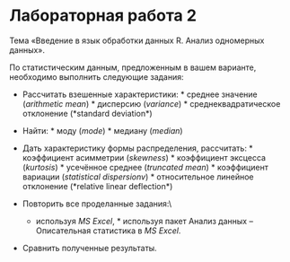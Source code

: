 # Лабораторная работа 2

Тема «Введение в язык обработки данных R. Анализ одномерных данных».

По статистическим данным, предложенным в вашем варианте, необходимо выполнить
следующие задания:

* Рассчитать взешенные характеристики: * среднее значение (*arithmetic mean*) *
  дисперсию (_variance_) * среднеквадратическое отклонение (*standard
  deviation\*)

* Найти: * моду (*mode*) * медиану (_median_)

* Дать характеристику формы распределения, рассчитать: * коэффициент асимметрии
  (*skewness*) * коэффициент эксцесса (_kurtosis_) * усечённое среднее
  (*truncated mean*) * коэффициент вариации (_statistical dispersionv_) *
  относительное линейное отклонение (*relative linear deflection\*)

* Повторить все проделанные задания:\

  * используя _MS Excel_, \* используя пакет Анализ данных – Описательная
    статистика в _MS Excel_.

* Сравнить полученные результаты.
